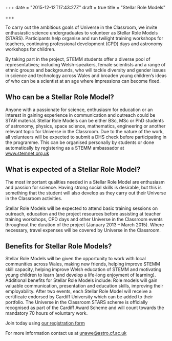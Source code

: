 +++
date = "2015-12-12T17:43:27Z"
draft = true
title = "Stellar Role Models"

+++

To carry out the ambitious goals of Universe in the Classroom, we invite enthusiastic science undergraduates to volunteer as Stellar Role Models (STARS). Participants help organise and run twilight training workshops for teachers, continuing professional development (CPD) days and astronomy workshops for children.

By taking part in the project, STEMM students offer a diverse pool of representatives; including Welsh-speakers, female scientists and a range of ethnic groups and backgrounds, who will tackle diversity and gender issues in science and technology across Wales and broaden young children’s ideas of who can be a scientist at an age where impressions can become fixed.

## Who can be a Stellar Role Model?

Anyone with a passionate for science, enthusiasm for education or an interest in gaining experience in communication and outreach could be STAR material. Stellar Role Models can be either BSc, MSc or PhD students of astronomy, physics, space science, mathematics, engineering or another relevant topic for Universe in the Classroom.
Due to the nature of the work, all volunteers will be expected to submit a DHS check before participating in the programme. This can be organised personally by students or done automatically by registering as a STEMM ambassador at www.stemnet.org.uk



## What is expected of a Stellar Role Model?


The most important qualities needed in a Stellar Role Model are enthusiasm and passion for science. Having strong social skills is desirable, but this is something that the student will also develop as they carry out their Universe in the Classroom activities.

Stellar Role Models will be expected to attend basic training sessions on outreach, education and the project resources before assisting at teacher training workshops, CPD days and other Universe in the Classroom events throughout the duration of the project (January 2013 – March 2015). Where necessary, travel expenses will be covered by Universe in the Classroom.


## Benefits for Stellar Role Models?


Stellar Role Models will be given the opportunity to work with local communities across Wales, making new friends, helping improve STEMM skill capacity, helping improve Welsh education of STEMM and motivating young children to learn (and develop a life-long enjoyment of learning). Additional benefits for Stellar Role Models include:
Role models will gain valuable communication, presentation and education skills, improving their employability.
After two events, each Stellar Role Model will receive a certificate endorsed by Cardiff University which can be added to their portfolio.
The Universe in the Classroom STARS scheme is officially recognised as part of the Cardiff Award Scheme and will count towards the mandatory 70 hours of voluntary work.


Join today using [our registration form](http://goo.gl/DCR2j1)

For more information contact us at unawe@astro.cf.ac.uk
